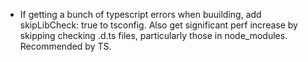 - If getting a bunch of typescript errors when buuilding, add skipLibCheck: true to tsconfig. Also get significant perf increase by skipping checking .d.ts files, particularly those in node_modules. Recommended by TS.
